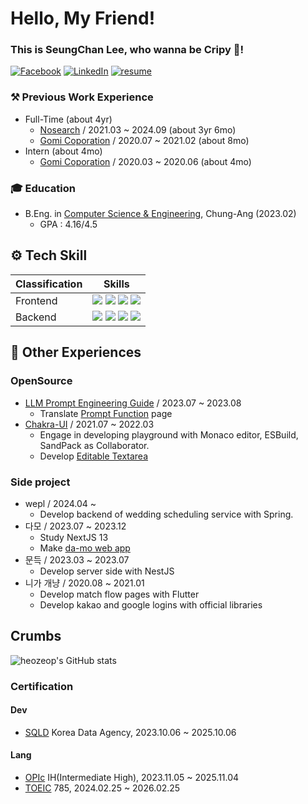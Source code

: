 # Hello, My Friend!
### This is SeungChan Lee, who wanna be Cripy 🍪!
[![Facebook](https://img.shields.io/badge/-Facebook-1877f2?style=round-square&logo=facebook&logoColor=white&link=https://www.facebook.com/jhnam88)](https://www.facebook.com/SeunChanLeeCrispy/)
[![LinkedIn](https://img.shields.io/badge/-LinkedIn-0077b5?style=round-square&logo=linkedin&logoColor=white&link=https://www.linkedin.com/in/jhnam88)](https://www.linkedin.com/in/1998-crispy/)
[![resume](https://img.shields.io/badge/-resume%20-blue)](https://docs.google.com/document/d/1M84kNjMjV-NwR0a8Vpjib5LziEmdBFFZF7bFl32q0ag/edit?usp=sharing)


### ⚒ Previous Work Experience
- Full-Time (about 4yr)
  - [Nosearch](https://nosearch.com/) / 2021.03 ~ 2024.09 (about 3yr 6mo)
  - [Gomi Coporation](https://www.gomicorp.com/) / 2020.07 ~ 2021.02 (about 8mo)
- Intern (about 4mo)
  - [Gomi Coporation](https://www.gomicorp.com/) / 2020.03 ~ 2020.06 (about 4mo)

### 🎓 Education
- B.Eng. in [Computer Science & Engineering](https://cse.cau.ac.kr/main.php), Chung-Ang (2023.02)
  - GPA : 4.16/4.5
 
## ⚙ Tech Skill
|Classification|Skills|
|---|---|
|Frontend| <img src="https://img.shields.io/badge/reactjs-black?&style=for-the-badge&logo=react&logoColor=white"/> <img src="https://img.shields.io/badge/nextjs-black?&style=for-the-badge&logo=next&logoColor=white"/> <img src="https://img.shields.io/badge/typescript-4285f4?&style=for-the-badge&logo=typescript&logoColor=white"/> <img src="https://img.shields.io/badge/chakraui-42c7c0?&style=for-the-badge&logo=chakraui&logoColor=white"/>|
|Backend|<img src="https://img.shields.io/badge/nestjs-e0234e?&style=for-the-badge&logo=nestjs&logoColor=white"/> <img src="https://img.shields.io/badge/django-052513?&style=for-the-badge&logo=django&logoColor=white"/> <img src="https://img.shields.io/badge/docker-3291e6?&style=for-the-badge&logo=docker&logoColor=white"/> <img src="https://img.shields.io/badge/postgresql-2962ff?&style=for-the-badge&logo=postgresql&logoColor=white"/>|

## 📂 Other Experiences
### OpenSource
- [LLM Prompt Engineering Guide](https://github.com/dair-ai/Prompt-Engineering-Guide/pull/244) / 2023.07 ~ 2023.08
  - Translate [Prompt Function](https://www.promptingguide.ai/kr/applications/pf) page
- [Chakra-UI](https://chakra-ui.com/) / 2021.07 ~ 2022.03
  - Engage in developing playground with Monaco editor, ESBuild, SandPack as Collaborator.
  - Develop [Editable Textarea](https://github.com/chakra-ui/chakra-ui/pull/4443)

### Side project
- wepl / 2024.04 ~
  - Develop backend of wedding scheduling service with Spring.
- 다모 / 2023.07 ~ 2023.12
  - Study NextJS 13
  - Make [da-mo web app](https://app.da-mo.club/)
- 문득 / 2023.03 ~ 2023.07
  - Develop server side with NestJS
- 니가 개냥 / 2020.08 ~ 2021.01
  - Develop match flow pages with Flutter
  - Develop kakao and google logins with official libraries

## Crumbs
![heozeop's GitHub stats](https://github-readme-stats.vercel.app/api?username=heozeop&show_icons=true&theme=radical)

### Certification
#### Dev
- [SQLD](https://www.dataq.or.kr/www/sub/a_04.do) Korea Data Agency, 2023.10.06 ~ 2025.10.06
#### Lang
- [OPIc](https://www.opic.or.kr/opics/jsp/senior/index.jsp) IH(Intermediate High), 2023.11.05 ~ 2025.11.04
- [TOEIC](https://www.toeic.co.kr/) 785, 2024.02.25 ~ 2026.02.25


